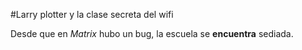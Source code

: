 #Larry plotter y la clase secreta del wifi

Desde que en *Matrix* hubo un bug, la escuela se **encuentra** sediada.